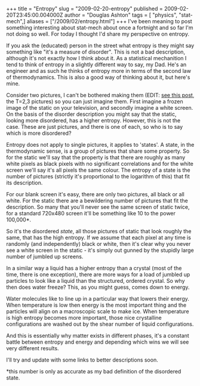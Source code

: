 +++
title = "Entropy"
slug = "2009-02-20-entropy"
published = 2009-02-20T23:45:00.004000Z
author = "Douglas Ashton"
tags = [ "physics", "stat-mech",]
aliases = ["/2009/02/entropy.html"]
+++
I've been meaning to post something interesting about stat-mech about
once a fortnight and so far I'm not doing so well. For today I thought
I'd share my perspective on entropy.

  

If you ask the (educated) person in the street what entropy is they
might say something like "it's a measure of disorder". This is not a bad
description, although it's not exactly how I think about it. As a
statistical mechanition I tend to think of entropy in a slightly
different way to say, my Dad. He's an engineer and as such he thinks of
entropy more in terms of the second law of thermodynamics. This is also
a good way of thinking about it, but here's mine.

  

Consider two pictures, I can't be bothered making them (EDIT: [see this
post](/2009/05/critical-point.html),
the T=2,3 pictures) so you can just imagine them. First imagine a frozen
image of the static on your television, and secondly imagine a white
screen. On the basis of the disorder description you might say that the
static, looking more disordered, has a higher entropy. However, this is
not the case. These are just pictures, and there is one of each, so who
is to say which is more disordered?

  

Entropy does not apply to single pictures, it applies to 'states'. A
state, in the thermodynamic sense, is a group of pictures that share
some property. So for the static we'll say that the property is that
there are roughly as many white pixels as black pixels with no
significant correlations and for the white screen we'll say it's all
pixels the same colour. The entropy of a state is the number of pictures
(strictly it's proportional to the logarithm of this) that fit its
description.

  

For our blank screen it's easy, there are only two pictures, all black
or all white. For the static there are a bewildering number of pictures
that fit the description. So many that you'll never see the same screen
of static twice, for a standard 720x480 screen it'll be something like
10 to the power 100,000\*.

  

So it's the disordered <span class="Apple-style-span"
style="font-style: italic;">state</span>, all those pictures of static
that look roughly the same, that has the high entropy. If we assume that
each pixel at any time is randomly (and independently) black or white,
then it's clear why you never see a white screen in the static - it's
simply out gunned by the stupidly large number of jumbled up screens.

  

In a similar way a liquid has a higher entropy than a crystal (most of
the time, there is one exception), there are more ways for a load of
jumbled up particles to look like a liquid than the structured, ordered
crystal. So why then does water freeze? This, as you might guess, comes
down to energy.

  

Water molecules like to line up in a particular way that lowers their
energy. When temperature is low then energy is the most important thing
and the particles will align on a macroscopic scale to make ice. When
temperature is high entropy becomes more important, those nice
crystalline configurations are washed out by the shear number of liquid
configurations.

  

And this is essentially why matter exists in different phases, it's a
constant battle between entropy and energy and depending which wins we
will see very different results.

  

I'll try and update with some links to better descriptions soon.

  

\*this number is only as accurate as my bad definition of the disordered
state.
